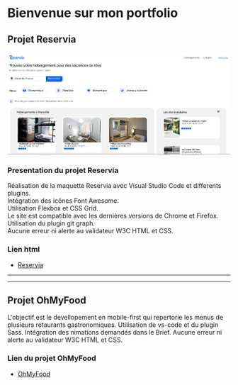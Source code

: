 # Bienvenue sur mon portfolio

## **Projet Reservia**

![Image](./reservia.jpg)

### Presentation du projet Reservia

Réalisation de la maquette Reservia avec Visual Studio Code et differents plugins.  
Intégration des icônes Font Awesome.  
Utilisation Flexbox et CSS Grid.  
Le site est compatible avec les dernières versions de Chrome et Firefox.  
Utilisation du plugin git graph.  
Aucune erreur ni alerte au validateur W3C HTML et CSS.  

### Lien html

* [Reservia](https://melaniemdm.github.io/Projet_2_Reservia/Reservia.html)

---
---

## **Projet OhMyFood**

L'objectif est le devellopement en mobile-first qui repertorie les menus de plusieurs retaurants gastronomiques.
Utilisation de vs-code et du plugin Sass.
Intégration des nimations demandés dans le Brief.
Aucune erreur ni alerte au validateur W3C HTML et CSS.

### Lien du projet OhMyFood

* [OhMyFood](https://melaniemdm.github.io/Projet_3_ohmyfood/)
  
